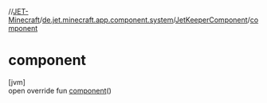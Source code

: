 //[JET-Minecraft](../../../index.md)/[de.jet.minecraft.app.component.system](../index.md)/[JetKeeperComponent](index.md)/[component](component.md)

# component

[jvm]\
open override fun [component](component.md)()
